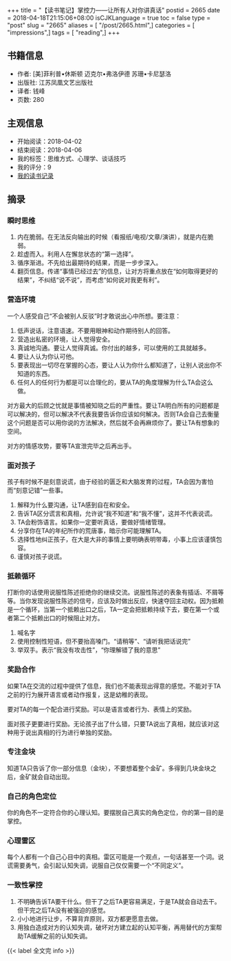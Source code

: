 +++
title = "【读书笔记】掌控力——让所有人对你讲真话"
postid = 2665
date = 2018-04-18T21:15:06+08:00
isCJKLanguage = true
toc = false
type = "post"
slug = "2665"
aliases = [ "/post/2665.html",]
categories = [ "impressions",]
tags = [ "reading",]
+++



## 书籍信息

- 作者: [美]菲利普•休斯顿 迈克尔•弗洛伊德 苏珊•卡尼瑟洛
- 出版社: 江苏凤凰文艺出版社
- 译者: 钱峰
- 页数: 280

## 主观信息

- 开始阅读：2018-04-02
- 结束阅读：2018-04-06
- 我的标签：思维方式、心理学、谈话技巧
- 我的评分：9
- [我的读书记录](https://zengrong.net/read/#2018)

<!--more-->
## 摘录

### 瞬时思维

1. 内在脆弱。在无法反向输出的时候（看报纸/电视/文章/演讲），就是内在脆弱。
2. 趁虚而入。利用人在懈怠状态的“第一选择”。
3. 循序渐进。不先给出最期待的结果，而是一步步深入。
4. 翻页信息。传递“事情已经过去”的信息，让对方将重点放在“如何取得更好的结果”，不纠结“说不说”，而考虑“如何说对我更有利”。

### 营造环境

一个人感受自己“不会被别人反驳”时才敢说出心中所想。要注意：

1. 低声说话，注意语速。不要用眼神和动作期待别人的回答。
2. 营造出私密的环境，让人觉得安全。
3. 真诚地沟通。要让人觉得真诚。你付出的越多，可以使用的工具就越多。
4. 要让人认为你认可他。
5. 要表现出一切尽在掌握的心态，要让人认为你什么都知道了，让别人说出你不知道的东西。
6. 任何人的任何行为都是可以合理化的，要从TA的角度理解为什么TA会这么做。

对方最大的后顾之忧就是事情被知晓之后的严重性。要让TA明白所有的问题都是可以解决的，但可以解决不代表我要告诉你应该如何解决。否则TA会自己去衡量这个问题是否可以用你说的方法解决，然后就不会再麻烦你了。要让TA有想象的空间。

对方的情感攻势，要等TA宣泄完毕之后再出手。

### 面对孩子

孩子有时候不是刻意说谎，由于经验的匮乏和大脑发育的过程，TA会因为害怕而“刻意记错”一些事。

1. 解释为什么要沟通，让TA感到自在和安全。
2. 告诉TA区分谎言和真相，允许说“我不知道”和“我不懂”，这并不代表说谎。
3. TA会粉饰语言。如果你一定要听真话，要做好情绪管理。
4. 分享你在TA的年纪所作的荒唐事，暗示你可能理解TA。
5. 选择性地纠正孩子，在大是大非的事情上要明确表明带毒，小事上应该谨慎包容。
6. 谨慎对孩子说谎。

### 抵赖循环

打断你的话使用说服性陈述拒绝你的继续交流。说服性陈述的表象有插话、不屑等等。当你发现说服性陈述的信号，应该及时做出反应，快速夺回主动权。因为抵赖是一个循环，当第一个抵赖出口之后，TA一定会把抵赖持续下去，要在第一个或者第二个抵赖出口的时候阻止对方。

1. 喊名字
2. 使用控制性短语，但不要抬高嗓门。“请稍等”、“请听我把话说完”
3. 举双手。表示“我没有攻击性”，“你理解错了我的意思”

### 奖励合作

如果TA在交流的过程中提供了信息，我们也不能表现出得意的感觉。不能对于TA之前的行为展开语言或者动作报复，这是幼稚的表现。

要对TA的每一个配合进行奖励。可以是语言或者行为、表情上的奖励。

面对孩子更要进行奖励。无论孩子出了什么错，只要TA说出了真相，就应该对这种用于说出真相的行为进行单独的奖励。

### 专注金块

知道TA只告诉了你一部分信息（金块），不要想着整个金矿。多得到几块金块之后，金矿就会自动出现。

### 自己的角色定位

你的角色不一定符合你的心理认知。要摆脱自己真实的角色定位，你的第一目的是掌控。

### 心理雷区

每个人都有一个自己心目中的真相。雷区可能是一个观点，一句话甚至一个词。说谎需要勇气，会引起认知失调，说服自己仅仅需要一个“不同定义”。

### 一致性掌控

1. 不明确告诉TA要干什么。但干了之后TA更容易满足，于是TA就会自动去干。但干完之后TA没有被强迫的感觉。
2. 小小地进行让步，不算背弃原则，双方都更愿意去做。
3. 用独白造成对方的认知失调，破坏对方建立起的认知平衡，再用替代的方案帮助TA缓解之前的认知失调。

{{< label 全文完 info >}}